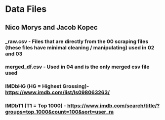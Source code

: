 # Data Files
## Nico Morys and Jacob Kopec
###
### _raw.csv - Files that are directly from the 00 scraping files (these files have minimal cleaning / manipulating) used in 02 and 03
### merged_df.csv - Used in 04 and is the only merged csv file used 
###
### IMDbHG (HG = Highest Grossing)- https://www.imdb.com/list/ls098063263/
### IMDbT1 (T1 = Top 1000) - https://www.imdb.com/search/title/?groups=top_1000&count=100&sort=user_ra